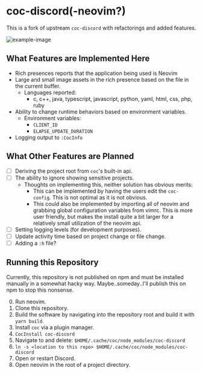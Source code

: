 # coc-discord(-neovim?)

This is a fork of upstream `coc-discord` with refactorings and added features.

![example-image](https://i.imgur.com/uCRF1fB.png)

## What Features are Implemented Here

- Rich presences reports that the application being used is Neovim
- Large and small image assets in the rich presence based on the file in the
    current buffer.
  - Languages reported:
    - c, c++, java, typescript, javascript, python, yaml, html, css, php, ruby
- Ability to change runtime behaviors based on environment variables.
  - Environment variables:
    - `CLIENT_ID`
    - `ELAPSE_UPDATE_DURATION`
- Logging output to `:CocInfo`

## What Other Features are Planned

- [ ] Deriving the project root from `coc`'s built-in api.
- [ ] The ability to ignore showing sensitive projects.
  - Thoughts on implementing this, neither solution has obvious merits:
    - This can be implemented by having the users edit the `coc-config`. This is
not optimal as it is not obvious.
    - This could also be implemented by importing all of neovim and grabbing global
configuration variables from vimrc. This is more user friendly, but makes the install
quite a bit larger for a relatively small utilization of the neovim api.
- [ ] Setting logging levels (for development purposes).
- [ ] Update activity time based on project change or file change.
- [ ] Adding a `:h` file?

## Running this Repository

Currently, this repository is not published on npm and must be installed
manually in a somewhat hacky way. Maybe..someday..I'll publish this on npm to
stop this nonsense.

0. Run neovim.
1. Clone this repository.
2. Build the software by navigating into the repository root and build it with
   `yarn build`.
3. Install `coc` via a plugin manager.
4. `CocInstall coc-discord`
5. Navigate to and delete: `$HOME/.cache/coc/node_modules/coc-discord`
6. `ln -s <location to this repo> $HOME/.cache/coc/node_modules/coc-discord`
7. Open or restart Discord.
8. Open neovim in the root of a project directory.

<!-- vim:tw=80:fo+=t
-->
